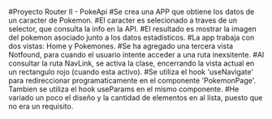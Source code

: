 #Proyecto Router II - PokeApi
#Se crea una APP que obtiene los datos de un caracter de Pokemon.
#El caracter es selecionado a traves de un selector, que consulta la info en la API.
#El resultado es mostrar la imagen del pokemon asociado junto a los datos estadisticos.
#La app trabaja con dos vistas: Home y Pokemones.
#Se ha agregado una tercera vista Notfound, para cuando el usuario intente acceder a una ruta inexsitente.
#Al consultar la ruta NavLink, se activa la clase, encerrando la vista actual en un rectangulo rojo (cuando esta activo).
#Se utiliza el hook 'useNavigate' para redireccionar programaticamente en el componente 'PokemonPage'. Tambien se utiliza el hook useParams en el mismo componente.
#He variado un poco el diseño y la cantidad de elementos en al lista, puesto que no era un requisito.